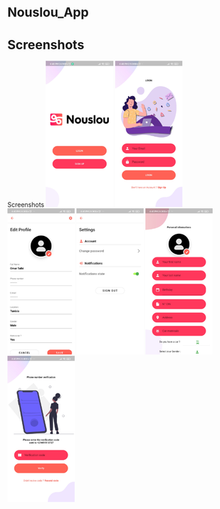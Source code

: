 # Nouslou_App
# Screenshots
Screenshots
<img src="https://github.com/Omar-Talbi/Nouslou_App/blob/master/assets/images/ScreenShots/Screenshot_2021-07-15-16-40-31-821_com.example.Nouslou.jpg"  width="30%" >
<img src="https://github.com/Omar-Talbi/Nouslou_App/blob/master/assets/images/ScreenShots/Screenshot_2021-07-15-16-40-37-422_com.example.Nouslou.jpg"  width="30%" >
<img src="https://github.com/Omar-Talbi/Nouslou_App/blob/master/assets/images/ScreenShots/Screenshot_2021-07-15-16-41-02-493_com.example.Nouslou.jpg"  width="30%" >
<img src="https://github.com/Omar-Talbi/Nouslou_App/blob/master/assets/images/ScreenShots/Screenshot_2021-07-15-16-41-16-811_com.example.Nouslou.jpg"  width="30%" >
<img src="https://github.com/Omar-Talbi/Nouslou_App/blob/master/assets/images/ScreenShots/Screenshot_2021-07-15-16-41-28-271_com.example.Nouslou.jpg"  width="30%" >
<img src="https://github.com/Omar-Talbi/Nouslou_App/blob/master/assets/images/ScreenShots/Screenshot_2021-07-15-16-41-36-393_com.example.Nouslou.jpg"  width="30%" >
